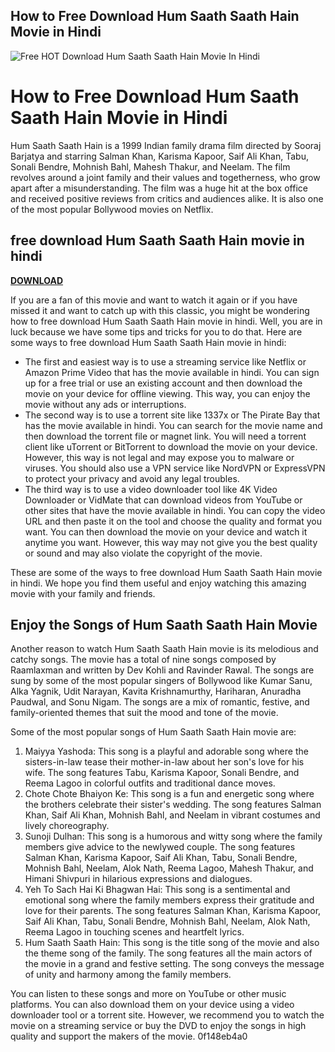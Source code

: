 ## How to Free Download Hum Saath Saath Hain Movie in Hindi

 
![Free _HOT_ Download Hum Saath Saath Hain Movie In Hindi](https://i.ytimg.com/vi/4_e_Zd9TbFA/maxresdefault.jpg)

 
# How to Free Download Hum Saath Saath Hain Movie in Hindi
 
Hum Saath Saath Hain is a 1999 Indian family drama film directed by Sooraj Barjatya and starring Salman Khan, Karisma Kapoor, Saif Ali Khan, Tabu, Sonali Bendre, Mohnish Bahl, Mahesh Thakur, and Neelam. The film revolves around a joint family and their values and togetherness, who grow apart after a misunderstanding. The film was a huge hit at the box office and received positive reviews from critics and audiences alike. It is also one of the most popular Bollywood movies on Netflix.
 
## free download Hum Saath Saath Hain movie in hindi


[**DOWNLOAD**](https://www.google.com/url?q=https%3A%2F%2Fssurll.com%2F2tK9T1&sa=D&sntz=1&usg=AOvVaw23PBDAcoZ6JQeyPDHcUNUc)

 
If you are a fan of this movie and want to watch it again or if you have missed it and want to catch up with this classic, you might be wondering how to free download Hum Saath Saath Hain movie in hindi. Well, you are in luck because we have some tips and tricks for you to do that. Here are some ways to free download Hum Saath Saath Hain movie in hindi:
 
- The first and easiest way is to use a streaming service like Netflix or Amazon Prime Video that has the movie available in hindi. You can sign up for a free trial or use an existing account and then download the movie on your device for offline viewing. This way, you can enjoy the movie without any ads or interruptions.
- The second way is to use a torrent site like 1337x or The Pirate Bay that has the movie available in hindi. You can search for the movie name and then download the torrent file or magnet link. You will need a torrent client like uTorrent or BitTorrent to download the movie on your device. However, this way is not legal and may expose you to malware or viruses. You should also use a VPN service like NordVPN or ExpressVPN to protect your privacy and avoid any legal troubles.
- The third way is to use a video downloader tool like 4K Video Downloader or VidMate that can download videos from YouTube or other sites that have the movie available in hindi. You can copy the video URL and then paste it on the tool and choose the quality and format you want. You can then download the movie on your device and watch it anytime you want. However, this way may not give you the best quality or sound and may also violate the copyright of the movie.

These are some of the ways to free download Hum Saath Saath Hain movie in hindi. We hope you find them useful and enjoy watching this amazing movie with your family and friends.
  
## Enjoy the Songs of Hum Saath Saath Hain Movie
 
Another reason to watch Hum Saath Saath Hain movie is its melodious and catchy songs. The movie has a total of nine songs composed by Raamlaxman and written by Dev Kohli and Ravinder Rawal. The songs are sung by some of the most popular singers of Bollywood like Kumar Sanu, Alka Yagnik, Udit Narayan, Kavita Krishnamurthy, Hariharan, Anuradha Paudwal, and Sonu Nigam. The songs are a mix of romantic, festive, and family-oriented themes that suit the mood and tone of the movie.
 
Some of the most popular songs of Hum Saath Saath Hain movie are:

1. Maiyya Yashoda: This song is a playful and adorable song where the sisters-in-law tease their mother-in-law about her son's love for his wife. The song features Tabu, Karisma Kapoor, Sonali Bendre, and Reema Lagoo in colorful outfits and traditional dance moves.
2. Chote Chote Bhaiyon Ke: This song is a fun and energetic song where the brothers celebrate their sister's wedding. The song features Salman Khan, Saif Ali Khan, Mohnish Bahl, and Neelam in vibrant costumes and lively choreography.
3. Sunoji Dulhan: This song is a humorous and witty song where the family members give advice to the newlywed couple. The song features Salman Khan, Karisma Kapoor, Saif Ali Khan, Tabu, Sonali Bendre, Mohnish Bahl, Neelam, Alok Nath, Reema Lagoo, Mahesh Thakur, and Himani Shivpuri in hilarious expressions and dialogues.
4. Yeh To Sach Hai Ki Bhagwan Hai: This song is a sentimental and emotional song where the family members express their gratitude and love for their parents. The song features Salman Khan, Karisma Kapoor, Saif Ali Khan, Tabu, Sonali Bendre, Mohnish Bahl, Neelam, Alok Nath, Reema Lagoo in touching scenes and heartfelt lyrics.
5. Hum Saath Saath Hain: This song is the title song of the movie and also the theme song of the family. The song features all the main actors of the movie in a grand and festive setting. The song conveys the message of unity and harmony among the family members.

You can listen to these songs and more on YouTube or other music platforms. You can also download them on your device using a video downloader tool or a torrent site. However, we recommend you to watch the movie on a streaming service or buy the DVD to enjoy the songs in high quality and support the makers of the movie.
 0f148eb4a0
